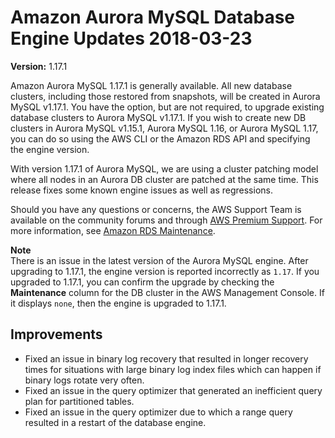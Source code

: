 # Amazon Aurora MySQL Database Engine Updates 2018\-03\-23<a name="AuroraMySQL.Updates.1171"></a>

**Version:** 1\.17\.1

Amazon Aurora MySQL 1\.17\.1 is generally available\. All new database clusters, including those restored from snapshots, will be created in Aurora MySQL v1\.17\.1\. You have the option, but are not required, to upgrade existing database clusters to Aurora MySQL v1\.17\.1\. If you wish to create new DB clusters in Aurora MySQL v1\.15\.1, Aurora MySQL 1\.16, or Aurora MySQL 1\.17, you can do so using the AWS CLI or the Amazon RDS API and specifying the engine version\. 

With version 1\.17\.1 of Aurora MySQL, we are using a cluster patching model where all nodes in an Aurora DB cluster are patched at the same time\. This release fixes some known engine issues as well as regressions\. 

Should you have any questions or concerns, the AWS Support Team is available on the community forums and through [AWS Premium Support](http://aws.amazon.com/support)\. For more information, see [Amazon RDS Maintenance](USER_UpgradeDBInstance.Maintenance.md)\.

**Note**  
There is an issue in the latest version of the Aurora MySQL engine\. After upgrading to 1\.17\.1, the engine version is reported incorrectly as `1.17`\. If you upgraded to 1\.17\.1, you can confirm the upgrade by checking the **Maintenance** column for the DB cluster in the AWS Management Console\. If it displays `none`, then the engine is upgraded to 1\.17\.1\.

## Improvements<a name="AuroraMySQL.Updates.1171.Improvements"></a>
+ Fixed an issue in binary log recovery that resulted in longer recovery times for situations with large binary log index files which can happen if binary logs rotate very often\.
+ Fixed an issue in the query optimizer that generated an inefficient query plan for partitioned tables\.
+ Fixed an issue in the query optimizer due to which a range query resulted in a restart of the database engine\.